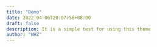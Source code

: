 ```yaml
---
title: "Demo"
date: 2022-04-06T20:07:58+08:00
draft: false
description: It is a simple test for using this theme
author: "WHZ"
---
```


